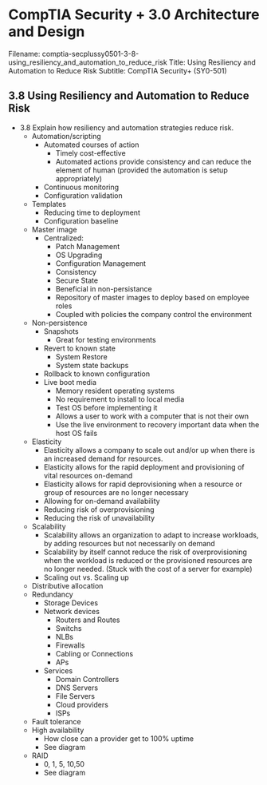 CompTIA Security + 3.0 Architecture and Design
============================================================

Filename: comptia-secplussy0501-3-8-using_resiliency_and_automation_to_reduce_risk
Title: Using Resiliency and Automation to Reduce Risk
Subtitle: CompTIA Security+ \(SY0-501\)

3.8 Using Resiliency and Automation to Reduce Risk
------------------------------------------------------------
* 3.8 Explain how resiliency and automation strategies reduce risk.
	+ Automation/scripting
		- Automated courses of action
			* Timely cost-effective
			* Automated actions provide consistency and can reduce the element of human \(provided the automation is setup appropriately)
		- Continuous monitoring
		- Configuration validation
	+ Templates
		- Reducing time to deployment
		- Configuration baseline
	+ Master image
		- Centralized:
			* Patch Management
			* OS Upgrading
			* Configuration Management
			* Consistency
			* Secure State
			* Beneficial in non-persistance
			* Repository of master images to deploy based on employee roles
			* Coupled with policies the company control the environment
	+ Non-persistence
		- Snapshots
			* Great for testing environments
		- Revert to known state
			* System Restore
			* System state backups
		- Rollback to known configuration
		- Live boot media
			* Memory resident operating systems
			* No requirement to install to local media
			* Test OS before implementing it
			* Allows a user to work with a computer that is not their own
			* Use the live environment to recovery important data when the host OS fails
	+ Elasticity
		- Elasticity allows a company to scale out and/or up when there is an increased demand for resources.
		- Elasticity allows for the rapid deployment and provisioning of vital resources on-demand
		- Elasticity allows for rapid deprovisioning when a resource or group of resources are no longer necessary
		- Allowing for on-demand availability
		- Reducing risk of overprovisioning
		- Reducing the risk of unavailability
	+ Scalability
		- Scalability allows an organization to adapt to increase workloads, by adding resources but not necessarily on demand
		- Scalability by itself cannot reduce the risk of overprovisioning when the workload is reduced or the provisioned resources are no longer needed. \(Stuck with the cost of a server for example\)
		- Scaling out vs. Scaling up
	+ Distributive allocation
	+ Redundancy
		- Storage Devices
		- Network devices
			* Routers and Routes
			* Switchs
			* NLBs
			* Firewalls
			* Cabling or Connections
			* APs
		- Services
			* Domain Controllers
			* DNS Servers
			* File Servers
			* Cloud providers
			* ISPs
	+ Fault tolerance
	+ High availability
		- How close can a provider get to 100% uptime
		- See diagram
	+ RAID
		- 0, 1, 5, 10,50
		- See diagram